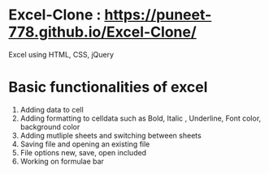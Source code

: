 # Excel-Clone : https://puneet-778.github.io/Excel-Clone/
Excel using HTML, CSS, jQuery
# Basic functionalities of excel
  1) Adding data to cell
  2) Adding formatting to celldata such as Bold, Italic , Underline, Font color, background color
  3) Adding mutliple sheets and switching between sheets
  4) Saving file and opening an existing file
  5) File options new, save, open included
  6) Working on formulae bar

